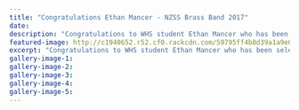 ```yaml
---
title: "Congratulations Ethan Mancer - NZSS Brass Band 2017"
date: 
description: "Congratulations to WHS student Ethan Mancer who has been selected for the NZ Secondary Schools Brass band 2017 â€“ Principle Euphonium player."
featured-image: http://c1940652.r52.cf0.rackcdn.com/59795ff4b8d39a1a9e000c2a/Ethan-Mancer.jpg
excerpt: "Congratulations to WHS student Ethan Mancer who has been selected for the NZ Secondary Schools Brass band 2017 â€“ Principle Euphonium player."
gallery-image-1: 
gallery-image-2: 
gallery-image-3: 
gallery-image-4: 
gallery-image-5: 
---
```

